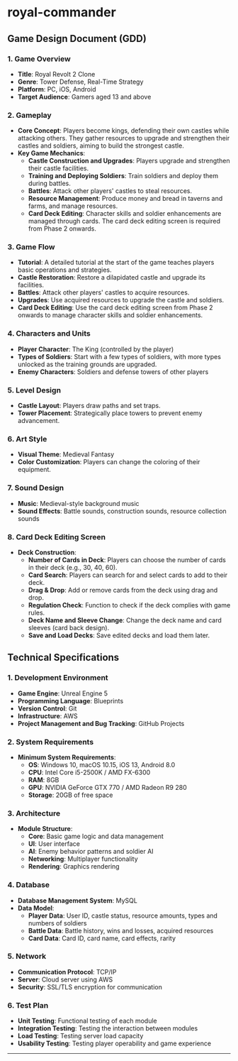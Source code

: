 # royal-commander



## Game Design Document (GDD)

### 1. Game Overview
- **Title**: Royal Revolt 2 Clone
- **Genre**: Tower Defense, Real-Time Strategy
- **Platform**: PC, iOS, Android
- **Target Audience**: Gamers aged 13 and above

### 2. Gameplay
- **Core Concept**: Players become kings, defending their own castles while attacking others. They gather resources to upgrade and strengthen their castles and soldiers, aiming to build the strongest castle.
- **Key Game Mechanics**:
  - **Castle Construction and Upgrades**: Players upgrade and strengthen their castle facilities.
  - **Training and Deploying Soldiers**: Train soldiers and deploy them during battles.
  - **Battles**: Attack other players' castles to steal resources.
  - **Resource Management**: Produce money and bread in taverns and farms, and manage resources.
  - **Card Deck Editing**: Character skills and soldier enhancements are managed through cards. The card deck editing screen is required from Phase 2 onwards.

### 3. Game Flow
- **Tutorial**: A detailed tutorial at the start of the game teaches players basic operations and strategies.
- **Castle Restoration**: Restore a dilapidated castle and upgrade its facilities.
- **Battles**: Attack other players' castles to acquire resources.
- **Upgrades**: Use acquired resources to upgrade the castle and soldiers.
- **Card Deck Editing**: Use the card deck editing screen from Phase 2 onwards to manage character skills and soldier enhancements.

### 4. Characters and Units
- **Player Character**: The King (controlled by the player)
- **Types of Soldiers**: Start with a few types of soldiers, with more types unlocked as the training grounds are upgraded.
- **Enemy Characters**: Soldiers and defense towers of other players

### 5. Level Design
- **Castle Layout**: Players draw paths and set traps.
- **Tower Placement**: Strategically place towers to prevent enemy advancement.

### 6. Art Style
- **Visual Theme**: Medieval Fantasy
- **Color Customization**: Players can change the coloring of their equipment.

### 7. Sound Design
- **Music**: Medieval-style background music
- **Sound Effects**: Battle sounds, construction sounds, resource collection sounds

### 8. Card Deck Editing Screen
- **Deck Construction**:
  - **Number of Cards in Deck**: Players can choose the number of cards in their deck (e.g., 30, 40, 60).
  - **Card Search**: Players can search for and select cards to add to their deck.
  - **Drag & Drop**: Add or remove cards from the deck using drag and drop.
  - **Regulation Check**: Function to check if the deck complies with game rules.
  - **Deck Name and Sleeve Change**: Change the deck name and card sleeves (card back design).
  - **Save and Load Decks**: Save edited decks and load them later.

## Technical Specifications

### 1. Development Environment
- **Game Engine**: Unreal Engine 5
- **Programming Language**: Blueprints
- **Version Control**: Git
- **Infrastructure**: AWS
- **Project Management and Bug Tracking**: GitHub Projects

### 2. System Requirements
- **Minimum System Requirements**:
  - **OS**: Windows 10, macOS 10.15, iOS 13, Android 8.0
  - **CPU**: Intel Core i5-2500K / AMD FX-6300
  - **RAM**: 8GB
  - **GPU**: NVIDIA GeForce GTX 770 / AMD Radeon R9 280
  - **Storage**: 20GB of free space

### 3. Architecture
- **Module Structure**:
  - **Core**: Basic game logic and data management
  - **UI**: User interface
  - **AI**: Enemy behavior patterns and soldier AI
  - **Networking**: Multiplayer functionality
  - **Rendering**: Graphics rendering

### 4. Database
- **Database Management System**: MySQL
- **Data Model**:
  - **Player Data**: User ID, castle status, resource amounts, types and numbers of soldiers
  - **Battle Data**: Battle history, wins and losses, acquired resources
  - **Card Data**: Card ID, card name, card effects, rarity

### 5. Network
- **Communication Protocol**: TCP/IP
- **Server**: Cloud server using AWS
- **Security**: SSL/TLS encryption for communication

### 6. Test Plan
- **Unit Testing**: Functional testing of each module
- **Integration Testing**: Testing the interaction between modules
- **Load Testing**: Testing server load capacity
- **Usability Testing**: Testing player operability and game experience

---
